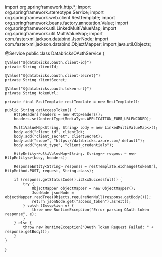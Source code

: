 import org.springframework.http.*;
import org.springframework.stereotype.Service;
import org.springframework.web.client.RestTemplate;
import org.springframework.beans.factory.annotation.Value;
import org.springframework.util.LinkedMultiValueMap;
import org.springframework.util.MultiValueMap;
import com.fasterxml.jackson.databind.JsonNode;
import com.fasterxml.jackson.databind.ObjectMapper;
import java.util.Objects;

@Service
public class DatabricksOAuthService {

    @Value("${databricks.oauth.client-id}")
    private String clientId;

    @Value("${databricks.oauth.client-secret}")
    private String clientSecret;

    @Value("${databricks.oauth.token-url}")
    private String tokenUrl;

    private final RestTemplate restTemplate = new RestTemplate();

    public String getAccessToken() {
        HttpHeaders headers = new HttpHeaders();
        headers.setContentType(MediaType.APPLICATION_FORM_URLENCODED);

        MultiValueMap<String, String> body = new LinkedMultiValueMap<>();
        body.add("client_id", clientId);
        body.add("client_secret", clientSecret);
        body.add("scope", "https://databricks.azure.com/.default");
        body.add("grant_type", "client_credentials");

        HttpEntity<MultiValueMap<String, String>> request = new HttpEntity<>(body, headers);

        ResponseEntity<String> response = restTemplate.exchange(tokenUrl, HttpMethod.POST, request, String.class);

        if (response.getStatusCode().is2xxSuccessful()) {
            try {
                ObjectMapper objectMapper = new ObjectMapper();
                JsonNode jsonNode = objectMapper.readTree(Objects.requireNonNull(response.getBody()));
                return jsonNode.get("access_token").asText();
            } catch (Exception e) {
                throw new RuntimeException("Error parsing OAuth token response", e);
            }
        } else {
            throw new RuntimeException("OAuth Token Request Failed: " + response.getBody());
        }
    }
}